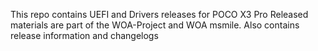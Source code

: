 This repo contains UEFI and Drivers releases for POCO X3 Pro
Released materials are part of the WOA-Project and WOA msmile. Also contains release information and changelogs
